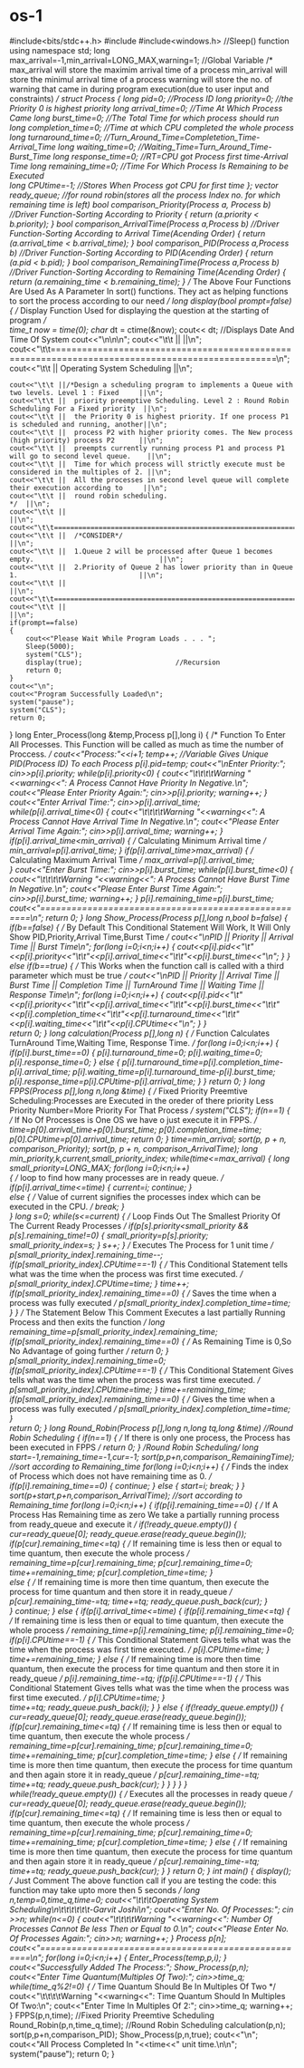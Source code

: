 # os-1
#include<bits/stdc++.h>
#include<iostream>
#include<windows.h>                                    //Sleep() function
using namespace std;
long max_arrival=-1,min_arrival=LONG_MAX,warning=1;     //Global Variable
/*
max_arrival will store the maximim arrival time of a process
min_arrival will store the minimul arrival time of a process
warning will store the no. of warning that came in during
program execution(due to user input and constraints)
*/
struct Process
{
    long pid=0;                                       //Process ID
    long priority=0;                                  //the Priority 0 is highest priority
    long arrival_time=0;                              //Time At Which Process Came
	long burst_time=0;                                //The Total Time for which process should run
    long completion_time=0;                           //Time at which CPU completed the whole process
    long turnaround_time=0;                           //Turn_Around_Time=Completetion_Time-Arrival_Time
	long waiting_time=0;                              //Waiting_Time=Turn_Around_Time-Burst_Time
    long response_time=0;                             //RT=CPU got Process first time-Arrival Time
	long remaining_time=0;                            //Time For Which Process Is Remaining to be Executed  
    long CPUtime=-1;                                  //Stores When Process got CPU for first time
};
vector<long> ready_queue;                             //for round robin(stores all the process Index no. for which remaining time is left)
bool comparison_Priority(Process a, Process b)        //Driver Function-Sorting According to Priority
{ 
    return (a.priority < b.priority); 
}
bool comparison_ArrivalTime(Process a,Process b)      //Driver Function-Sorting According to Arrival Time(Acending Order)
{
    return (a.arrival_time < b.arrival_time);
}
bool comparison_PID(Process a,Process b)              //Driver Function-Sorting According to PID(Acending Order)
{
    return (a.pid < b.pid);
}
bool comparison_RemainingTime(Process a,Process b)    //Driver Function-Sorting According to Remaining Time(Acending Order) 
{
    return (a.remaining_time < b.remaining_time);
}
/*
The Above Four Functions Are Used As A Parameter In sort() functions.
They act as helping functions to sort the process according to our need
*/
long display(bool prompt=false)
{
	/*
	Display Function Used for displaying the question at the starting of program
	*/	
    time_t now = time(0);
    char* dt = ctime(&now);
    cout<< dt;                                     //Displays Date And Time Of System
    cout<<"\n\n\n";
    cout<<"\t\t ||                                                                                         ||\n";
    cout<<"\t\t=================================================================================================\n";
    cout<<"\t\t ||                          Operating System Scheduling                                    ||\n";
                                                 
                                                 
    cout<<"\t\t ||/*Design a scheduling program to implements a Queue with two levels. Level 1 : Fixed     ||\n";
    cout<<"\t\t ||  priority preemptive Scheduling. Level 2 : Round Robin Scheduling For a Fixed priority  ||\n";
    cout<<"\t\t ||  the Priority 0 is highest priority. If one process P1 is scheduled and running, another||\n";
    cout<<"\t\t ||  process P2 with higher priority comes. The New process (high priority) process P2      ||\n";
    cout<<"\t\t ||  preempts currently running process P1 and process P1 will go to second level queue.    ||\n";
    cout<<"\t\t ||  Time for which process will strictly execute must be considered in the multiples of 2. ||\n";
    cout<<"\t\t ||  All the processes in second level queue will complete their execution according to     ||\n";
    cout<<"\t\t ||  round robin scheduling.                                                            */  ||\n";
    cout<<"\t\t ||                                                                                         ||\n";
    cout<<"\t\t=================================================================================================\n";
    cout<<"\t\t ||  /*CONSIDER*/                                                                           ||\n";
    cout<<"\t\t ||  1.Queue 2 will be processed after Queue 1 becomes empty.                               ||\n";
    cout<<"\t\t ||  2.Priority of Queue 2 has lower priority than in Queue 1.                              ||\n";
    cout<<"\t\t ||                                                                                         ||\n";
    cout<<"\t\t=================================================================================================\n";
    cout<<"\t\t ||                                                                                         ||\n";
    if(prompt==false)
    {
        cout<<"Please Wait While Program Loads . . . ";
        Sleep(5000);               
        system("CLS");
        display(true);                       //Recursion
        return 0;
    }
    cout<<"\n";
    cout<<"Program Successfully Loaded\n";
    system("pause");
    system("CLS");
    return 0;
}
long Enter_Process(long &temp,Process p[],long i)
{
    /*
    Function To Enter All Processes. This Function will be called as much as
    time the number of Proccess.
    */
    cout<<"Process:"<<i+1;
    temp++;                                      //Variable Gives Unique PID(Process ID) To each Process
    p[i].pid=temp;
    cout<<"\nEnter Priority:";
    cin>>p[i].priority;
	while(p[i].priority<0)
	{
		cout<<"\t\t\t\tWarning "<<warning<<": A Process Cannot Have Priority In Negative.\n";
		cout<<"Please Enter Priority Again:";
		cin>>p[i].priority;
		warning++;
	}
    cout<<"Enter Arrival Time:";
    cin>>p[i].arrival_time;
	while(p[i].arrival_time<0)
	{
		cout<<"\t\t\t\tWarning "<<warning<<": A Process Cannot Have Arrival Time In Negative.\n";
		cout<<"Please Enter Arrival Time Again:";
		cin>>p[i].arrival_time;
		warning++;
	}
    if(p[i].arrival_time<min_arrival)
    {
		/*
		Calculating Minimum Arrival time
		*/
        min_arrival=p[i].arrival_time;
    }
    if(p[i].arrival_time>max_arrival)
    {
		/*
		Calculating Maximum Arrival Time
		*/
        max_arrival=p[i].arrival_time;          
    }
    cout<<"Enter Burst Time:";
    cin>>p[i].burst_time;
	while(p[i].burst_time<0)
	{
		cout<<"\t\t\t\tWarning "<<warning<<": A Process Cannot Have Burst Time In Negative.\n";
		cout<<"Please Enter Burst Time Again:";
		cin>>p[i].burst_time;
		warning++;
	}
    p[i].remaining_time=p[i].burst_time;
    cout<<"====================================================\n";
    return 0;
}
long Show_Process(Process p[],long n,bool b=false)
{
    if(b==false)
    {
        /*
		By Default This Conditional Statement Will Work,
        It Will Only Show PID,Priority,Arrival Time,Burst Time
		*/
        cout<<"\nPID || Priority || Arrival Time || Burst Time\n";
        for(long i=0;i<n;i++)
        {
            cout<<p[i].pid<<"\t"<<p[i].priority<<"\t\t"<<p[i].arrival_time<<"\t\t"<<p[i].burst_time<<"\n";
        }
    }
    else if(b==true)
    {
        /*
		This Works when the function call is called with a third
        parameter which must be true
		*/
        cout<<"\nPID || Priority || Arrival Time || Burst Time || Completion Time || TurnAround Time || Waiting Time || Response Time\n";
        for(long i=0;i<n;i++)
        {
            cout<<p[i].pid<<"\t"<<p[i].priority<<"\t\t"<<p[i].arrival_time<<"\t\t"<<p[i].burst_time<<"\t\t"<<p[i].completion_time<<"\t\t"<<p[i].turnaround_time<<"\t\t"<<p[i].waiting_time<<"\t\t"<<p[i].CPUtime<<"\n";
        } 
    }   
    return 0; 
}
long calculation(Process p[],long n)
{
    /*
    Function Calculates TurnAround Time,Waiting Time,
    Response Time.
    */
    for(long i=0;i<n;i++)
    {
		if(p[i].burst_time==0)
		{
			p[i].turnaround_time=0;
        	p[i].waiting_time=0;
        	p[i].response_time=0;
		}
		else
		{
			p[i].turnaround_time=p[i].completion_time-p[i].arrival_time;
        	p[i].waiting_time=p[i].turnaround_time-p[i].burst_time;
        	p[i].response_time=p[i].CPUtime-p[i].arrival_time;
		}
    }
    return 0;
}
long FPPS(Process p[],long n,long &time)
{
    /*
    Fixed Priority Preemtive Scheduling:Processes are 
    Executed in the oreder of there priority
    Less Priority Number=More Priority For That Process
    */
	system("CLS");
	if(n==1)
	{
		/*
		If No Of Processes is One OS we have o just execute
		it in FPPS.
		*/
		time=p[0].arrival_time+p[0].burst_time;
		p[0].completion_time=time;
		p[0].CPUtime=p[0].arrival_time;
		return 0;
	}
    time=min_arrival;
    sort(p, p + n, comparison_Priority);
    sort(p, p + n, comparison_ArrivalTime);
    long min_priority,k,current,small_priority_index;
    while(time<=max_arrival)
    {
        long small_priority=LONG_MAX;
        for(long i=0;i<n;i++)                           
        {
            /*
			loop to find how many processes are in ready queue.
			*/ 
            if(p[i].arrival_time<=time)
            {
                current=i;
                continue;
            }	
            else
            {
                /*
			    Value of current signifies the processes index
                which can be executed in the CPU.
			    */
                break;
            }	
        }
        long s=0;
        while(s<=current)
        {
        	/*
			Loop Finds Out The Smallest Priority Of The Current
            Ready Processes
			*/
            if(p[s].priority<small_priority && p[s].remaining_time!=0)
            {
                small_priority=p[s].priority;
                small_priority_index=s;
            }
            s++;
       	}
        /*
        Executes The Process for 1 unit time
        */
		p[small_priority_index].remaining_time--;
        if(p[small_priority_index].CPUtime==-1)
        {
         	/*
            This Conditional Statement tells 
            what was the time when the process 
            was first time executed.
            */
            p[small_priority_index].CPUtime=time;
        }
        time++;
       	if(p[small_priority_index].remaining_time==0)
        {
            /*
            Saves the time when a process was fully executed
            */
            p[small_priority_index].completion_time=time;
        }
    }
    /*
    The Statement Below This Comment Executes a last partially 
    Running Process and then exits the function
    */
    long remaining_time=p[small_priority_index].remaining_time;
    if(p[small_priority_index].remaining_time==0)
    {
    	/*
        As Remaining Time is 0,So No Advantage of
        going further
        */
        return 0;
    } 
    p[small_priority_index].remaining_time=0;
    if(p[small_priority_index].CPUtime==-1)
    {
        /*
		This Conditional Statement Gives
        tells what was the time when the process 
        was first time executed.
		*/
        p[small_priority_index].CPUtime=time;
    }
    time+=remaining_time;
    if(p[small_priority_index].remaining_time==0)
    {
        /*
        Gives the time when a process was fully executed
        */
        p[small_priority_index].completion_time=time;
    } 	
    return 0;
}
long Round_Robin(Process p[],long n,long tq,long &time)    //Round Robin Scheduling
{
	if(n==1)
	{
		/*
		If there is only one process, the Process has been executed in FPPS
		*/
		return 0;
	}
    /*Round Robin Scheduling*/
    long start=-1,remaining_time=-1,cur=-1;
    sort(p,p+n,comparison_RemainingTime);              //sort according to Remaining_time
    for(long i=0;i<n;i++)
    {
        /*
        Finds the index of Process which does 
        not have remaining time as 0.
        */
        if(p[i].remaining_time==0)
        {
            continue;
        }
        else
        {
            start=i;
            break;
        }
    }
    sort(p+start,p+n,comparison_ArrivalTime);                //sort according to Remaining_time
    for(long i=0;i<n;i++)
    {
       	if(p[i].remaining_time==0)
        {
            /*
			If A Process Has Remaining time as zero
            We take a partially running process from
            ready_queue and execute it
			*/
            if(!ready_queue.empty())
            {
                cur=ready_queue[0];
                ready_queue.erase(ready_queue.begin());
                if(p[cur].remaining_time<=tq)
                {
                    /*
                    If remaining time is less then or equal to
                    time quantum, then execute the whole process
                    */
                    remaining_time=p[cur].remaining_time;
                    p[cur].remaining_time=0;
                    time+=remaining_time;
                    p[cur].completion_time=time;
                }	
                else
                {
                    /*
                    If remaining time is more then time quantum,
                    then execute the process for time quantum
                    and then store it in ready_queue
                    */
                    p[cur].remaining_time-=tq;
                    time+=tq;
                    ready_queue.push_back(cur);
                }	
            }
            continue;
        }
        else
        {
        	if(p[i].arrival_time<=time)
        	{
                if(p[i].remaining_time<=tq)
                {
                    /*
                    If remaining time is less then or equal to
                    time quantum, then execute the whole process
                    */
                    remaining_time=p[i].remaining_time;
                    p[i].remaining_time=0;
                    if(p[i].CPUtime==-1)
                    {
                        /*
                        This Conditional Statement Gives
                        tells what was the time when the process 
                        was first time executed.
                        */
                        p[i].CPUtime=time;
                    }
                    time+=remaining_time;
                }
                else
                {
                    /*
                    If remaining time is more then time quantum,
                    then execute the process for time quantum
                    and then store it in ready_queue
                    */
                    p[i].remaining_time-=tq;
                    if(p[i].CPUtime==-1)
                    {
                        /*
						This Conditional Statement Gives
                        tells what was the time when the process 
                        was first time executed.
						*/
                        p[i].CPUtime=time;
                    }	
                    time+=tq;
                    ready_queue.push_back(i);
                }
            }
            else
            {
                if(!ready_queue.empty())
                {
                    cur=ready_queue[0];
                   	ready_queue.erase(ready_queue.begin());
                    if(p[cur].remaining_time<=tq)
                    {
                        /*
                        If remaining time is less then or equal to
                        time quantum, then execute the whole process
                        */
                        remaining_time=p[cur].remaining_time;
                        p[cur].remaining_time=0;
                        time+=remaining_time;
                        p[cur].completion_time=time;
                    }
                    else
                    {
                        /*
                        If remaining time is more then time quantum,
                        then execute the process for time quantum
                        and then again store it in ready_queue
                       	*/
                        p[cur].remaining_time-=tq;
                        time+=tq;
                        ready_queue.push_back(cur);
                    }
                }
       	    }
       	}
    }
	while(!ready_queue.empty())
    {
        /*
        Executes all the processes in ready queue
        */
        cur=ready_queue[0];
        ready_queue.erase(ready_queue.begin());
        if(p[cur].remaining_time<=tq)
        {
            /*
            If remaining time is less then or equal to
            time quantum, then execute the whole process
            */
            remaining_time=p[cur].remaining_time;
            p[cur].remaining_time=0;
            time+=remaining_time;
            p[cur].completion_time=time;
        }
        else
        {
            /*
            If remaining time is more then time quantum,
            then execute the process for time quantum
            and then again store it in ready_queue
            */
            p[cur].remaining_time-=tq;
            time+=tq;
            ready_queue.push_back(cur);
        }
    }
    return 0;
}
int main()
{
   	display();
	/*
	Just Comment The above function call if you are testing the code:
	this function may take upto more then 5 seconds
	*/
    long n,temp=0,time_q,time=0;
    cout<<"\t\t\tOperating System Scheduling\n\t\t\t\t\t\t-Garvit Joshi\n";
    cout<<"Enter No. Of Processes:";
    cin	>>n;
	while(n<=0)
	{
		cout<<"\t\t\t\tWarning "<<warning<<": Number Of Processes Cannot Be less Then or Equal to 0.\n";
		cout<<"Please Enter No. Of Processes Again:";
	    cin>>n;
		warning++;
	}
    Process p[n];
    cout<<"====================================================\n";
    for(long i=0;i<n;i++)
    {
        Enter_Process(temp,p,i);
   	}
   	cout<<"Successfully Added The Process:";
   	Show_Process(p,n);
    cout<<"Enter Time Quantum(Multiples Of Two):";
    cin>>time_q;
    while(time_q%2!=0)
    {
        /*
		Time Quantum Should Be In Multiples Of Two
		*/
        cout<<"\t\t\t\tWarning "<<warning<<": Time Quantum Should In Multiples Of Two:\n";
        cout<<"Enter Time In Multiples Of 2:";
        cin>>time_q;
		warning++;
    }
    FPPS(p,n,time);                        //Fixed Priority Preemtive Scheduling
    Round_Robin(p,n,time_q,time);          //Round Robin Scheduling
    calculation(p,n);
    sort(p,p+n,comparison_PID);
    Show_Process(p,n,true); 
    cout<<"\n";
	cout<<"All Process Completed In "<<time<<" unit time.\n\n";
    system("pause");
    return 0;
}

